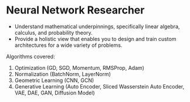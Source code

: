# Neural Network Researcher

- Understand mathematical underpinnings, specifically linear algebra, calculus, and probability theory.
- Provide a holistic view that enables you to design and train custom architectures for a wide variety of problems.

Algorithms covered:
1. Optimization (GD, SGD, Momentum, RMSProp, Adam)
2. Normalization (BatchNorm, LayerNorm)
3. Geometric Learning (CNN, GCN)
4. Generative Learning (Auto Encoder, Sliced Wasserstein Auto Encoder, VAE, DAE, GAN, Diffusion Model)


